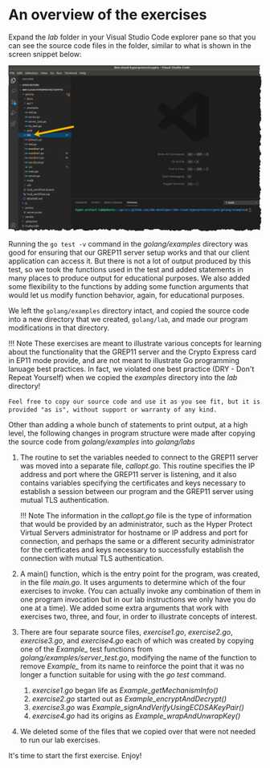 # An overview of the exercises


Expand the *lab* folder in your Visual Studio Code explorer pane so that you can see the source code files in the folder, similar to what is shown in the screen snippet below:

![Change to golang/lab](images/grep11-0060_cd-golang-lab.png)


Running the `go test -v` command in the *golang/examples* directory was good for ensuring that our GREP11 server setup works and that our client application can access it.  But there is not a lot of output produced by this test, so we took the functions used in the test and added statements in many places to produce output for educational purposes.  We also added some flexibility to the functions by adding some function arguments that would let us modify function behavior, again, for educational purposes.

We left the `golang/examples` directory intact, and copied the source code into a new directory that we created, `golang/lab`, and made our program modifications in that directory. 

!!! Note
    These exercises are meant to illustrate various concepts for learning about the functionality that the GREP11 server and the Crypto Express card in EP11 mode provide, and are not meant to illustrate Go programming lanuage best practices.  In fact, we violated one best practice (DRY - Don't Repeat Yourself) when we copied the *examples* directory into the *lab* directory! 

    Feel free to copy our source code and use it as you see fit, but it is provided "as is", without support or warranty of any kind.

Other than adding a whole bunch of statements to print output, at a high level, the following changes in program structure were made after copying the source code from *golang/examples* into *golang/labs*

1. The routine to set the variables needed to connect to the GREP11 server was moved into a separate file, *callopt.go*.  This routine specifies the IP address and port where the GREP11 server is listening, and it also contains variables specifying the certificates and keys necessary to establish a session between our program and the GREP11 server using mutual TLS authentication.

    !!! Note
        The information in the *callopt.go* file is the type of information that would be provided by an administrator, such as the Hyper Protect Virtual Servers administrator for hostname or IP address and port for connection, and perhaps the same or a different security administrator for the certficates and keys necessary to successfully establish the connection with mutual TLS authentication.

2. A main() function, which is the entry point for the program, was created, in the file *main.go*.  It uses arguments to determine which of the four exercises to invoke.  (You can actually invoke any combination of them in one program invocation but in our lab instructions we only have you do one at a time).  We added some extra arguments that work with exercises two, three, and four, in order to illustrate concepts of interest.

3. There are four separate source files, *exercise1.go*, *exercise2.go*, *exercise3.go*, and *exercise4.go* each of which was created by copying one of the *Example_* test functions from *golang/examples/server_test.go*, modifying the name of the function to remove *Example_* from its name to reinforce the point that it was no longer a function suitable for using with the *go test* command.

    1. *exercise1.go* began life as *Example_getMechanismInfo()*
    2. *exercise2.go* started out as *Example_encryptAndDecrypt()*
    3. *exercise3.go* was *Example_signAndVerifyUsingECDSAKeyPair()*
    4. *exercise4.go* had its origins as *Example_wrapAndUnwrapKey()*

4. We deleted some of the files that we copied over that were not needed to run our lab exercises.

It's time to start the first exercise.  Enjoy!
